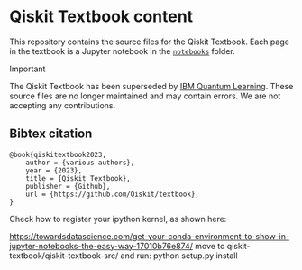 # Qiskit Textbook content

This repository contains the source files for the Qiskit Textbook. Each page in
the textbook is a Jupyter notebook in the [`notebooks`](./notebooks) folder.

> [!IMPORTANT]
> The Qiskit Textbook has been superseded by [IBM Quantum
> Learning](https://learning.quantum-computing.ibm.com). These source files are
> no longer maintained and may contain errors. We are not accepting any
> contributions.


## Bibtex citation

```
@book{qiskitextbook2023,   
    author = {various authors},   
    year = {2023},   
    title = {Qiskit Textbook},   
    publisher = {Github},   
    url = {https://github.com/Qiskit/textbook}, 
}
```
Check how to register your ipython kernel, as shown here:

https://towardsdatascience.com/get-your-conda-environment-to-show-in-jupyter-notebooks-the-easy-way-17010b76e874/
move to qiskit-textbook/qiskit-textbook-src/ and run:
python setup.py install
